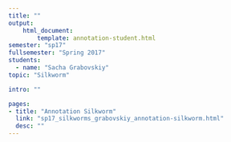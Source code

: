 ```yaml
---
title: ""
output:
    html_document:
        template: annotation-student.html
semester: "sp17"
fullsemester: "Spring 2017"
students:
  - name: "Sacha Grabovskiy"
topic: "Silkworm"

intro: ""

pages:
- title: "Annotation Silkworm"
  link: "sp17_silkworms_grabovskiy_annotation-silkworm.html"
  desc: ""
---
```

